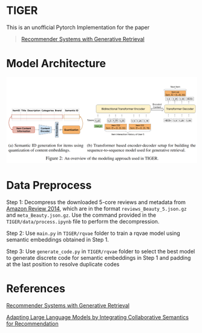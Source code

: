 # TIGER
This is an unofficial Pytorch Implementation for the paper 

>[Recommender Systems with Generative Retrieval](https://arxiv.org/pdf/2305.05065)

# Model Architecture
![Overview of TIGER](image.png "TIGER")

# Data Preprocess

Step 1: Decompress the downloaded 5-core reviews and metadata from [Amazon Review 2014](https://cseweb.ucsd.edu/~jmcauley/datasets/amazon/links.html), which are in the format `reviews_Beauty_5.json.gz` and `meta_Beauty.json.gz`. Use the command provided in the `TIGER/data/process.ipynb` file to perform the decompression.

Step 2: Use `main.py` in `TIGER/rqvae` folder to train a rqvae model using semantic embeddings obtained in Step 1.

Step 3: Use `generate_code.py` in `TIGER/rqvae` folder to select the best model to generate discrete code for semantic embeddings in Step 1 and padding at the last position to resolve duplicate codes

# References
[Recommender Systems with Generative Retrieval](https://arxiv.org/pdf/2305.05065)

[Adapting Large Language Models by Integrating Collaborative Semantics for Recommendation](https://ieeexplore.ieee.org/stamp/stamp.jsp?tp=&arnumber=10597986)
